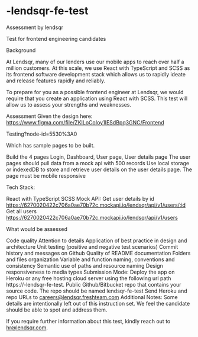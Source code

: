 # -lendsqr-fe-test

Assessment by lendsqr

Test for frontend engineering candidates

Background

At Lendsqr, many of our lenders use our mobile apps to reach over half a million customers. At this scale, we use React with TypeScript and SCSS as its frontend software development stack which allows us to rapidly ideate and release features rapidly and reliably.

To prepare for you as a possible frontend engineer at Lendsqr, we would require that you create an application using React with SCSS. This test will allow us to assess your strengths and weaknesses.

Assessment
Given the design here: https://www.figma.com/file/ZKILoCoIoy1IESdBpq3GNC/Frontend

Testing?node-id=5530%3A0

Which has sample pages to be built.

Build the 4 pages Login, Dashboard, User page, User details page
The user pages should pull data from a mock api with 500 records
Use local storage or indexedDB to store and retrieve user details on the user details page.
The page must be mobile responsive

Tech Stack:

React with TypeScript
SCSS
Mock API:
Get user details by id https://6270020422c706a0ae70b72c.mockapi.io/lendsqr/api/v1/users/:id
Get all users https://6270020422c706a0ae70b72c.mockapi.io/lendsqr/api/v1/users

What would be assessed

Code quality
Attention to details
Application of best practice in design and architecture
Unit testing (positive and negative test scenarios)
Commit history and messages on Github
Quality of README documentation
Folders and files organization
Variable and function naming, conventions and consistency
Semantic use of paths and resource naming
Design responsiveness to media types
Submission Mode:
Deploy the app on Heroku or any free hosting cloud server using the following url path https://<candidate-name>-lendsqr-fe-test.<cloud-platform-domain>
Public Github/Bitbucket repo that contains your source code. The repo should be named lendsqr-fe-test
Send Heroku and repo URLs to careers@lendsqr.freshteam.com
Additional Notes:
Some details are intentionally left out of this instruction set. We feel the candidate should be able to spot and address them.

If you require further information about this test, kindly reach out to hr@lendsqr.com.
